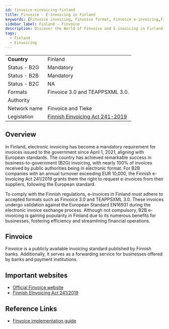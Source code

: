 ```yaml
---
id: finvoice-einvoicing-finland
title: Finvoice - E-invoicing in Finland
keywords: [Finvoice invoicing, Finvoice format, Finvoice e-invoicing,Finnish e-invoicing standards, Finvoice 3.0, Finvoice XML, Finvoice validation,Finvoice integration, Finvoice electronic invoicing, Finvoice implementation in Finland, Finnish e-invoicing standards, E-invoicing in Finland]
sidebar_label: Finland - Finvoice
description: Discover the World of Finvoice and E-invoicing in Finland | Stay compliant with Finnish e-invoicing standards and explore the benefits of Finvoice format. Learn about the implementation process, XML integration, and regulations for e-invoicing in Finland. Find top service providers and understand the advantages of switching from paper to electronic invoices. Stay ahead in the digital age of invoicing in Finland with our comprehensive guide.
tags:
  - Finland
  - Einvoicing
---
```


<table  >
    <tr>
      <td align="left"><b>Country</b></td>
        <td align="left">Finland</td>
    </tr>
    <tr>
        <td align="Left">Status - B2G</td>
        <td align="left">Mandatory</td>
    </tr>
  <tr>
        <td align="Left">Status - B2B</td>
        <td align="left">Mandatory</td>
    </tr>
  <tr>
        <td align="Left">Status - B2C</td>
        <td align="left">NA</td>
    </tr>
  <tr>
        <td align="left">Formats</td>
        <td align="left">Finvoice 3.0 and TEAPPSXML 3.0.</td>
    </tr>
  <tr>
        <td align="left">Authority</td>
        <td align="left"></td>
    </tr>
  <tr>
        <td align="left">Network name</td>
        <td align="left">Finvoice and Tieke </td>
 </tr>
  <tr>
        <td align="left">Legislation</td>
        <td align="left"><a href="https://www.finlex.fi/fi/laki/alkup/2019/20190241">Finnish Einvoicing Act 241-2019</td>
 </tr>
</table>

## Overview

In Finland, electronic invoicing has become a mandatory requirement for invoices issued to the government since April 1, 2021, aligning with European standards. The country has achieved remarkable success in business-to-government (B2G) invoicing, with nearly 100% of invoices received by public authorities being in electronic format. For B2B companies with an annual turnover exceeding EUR 10,000, the Finnish e-Invoicing Act 241/2019 grants them the right to request e-invoices from their suppliers, following the European standard.

To comply with the Finnish regulations, e-invoices in Finland must adhere to accepted formats such as Finvoice 3.0 and TEAPPSXML 3.0. These invoices undergo validation against the European Standard EN16931 during the electronic invoice exchange process. Although not compulsory, B2B e-invoicing is gaining popularity in Finland due to its numerous benefits for businesses, fostering efficiency and streamlining financial operations.

## Finvoice
Finvoice is a publicly available invoicing standard published by Finnish banks. Additionally, it serves as a forwarding service for businesses offered by banks and payment institutions. 

## Important websites
* [Official Finvoice website ](https://www.finanssiala.fi/en/topics/finvoice-standard/)
* [Finnish EInvoicing Act 241/2019 ](https://www.finlex.fi/fi/laki/alkup/2019/20190241)

## Reference Links
* [Finvoice implementation guide](https://file.finanssiala.fi/finvoice/Finvoice_3_0_implementation_guidelines.pdf)
